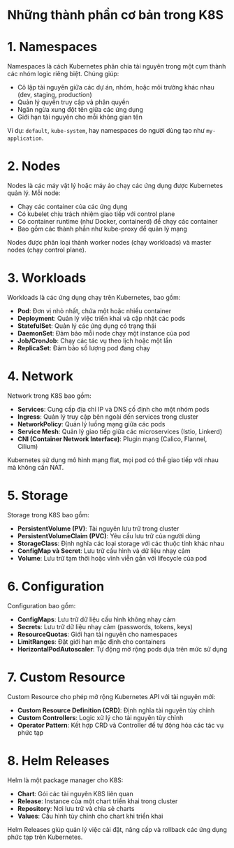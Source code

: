 # Những thành phần cơ bản trong K8S

# 1. Namespaces

Namespaces là cách Kubernetes phân chia tài nguyên trong một cụm thành các nhóm logic riêng biệt. Chúng giúp:

- Cô lập tài nguyên giữa các dự án, nhóm, hoặc môi trường khác nhau (dev, staging, production)
- Quản lý quyền truy cập và phân quyền
- Ngăn ngừa xung đột tên giữa các ứng dụng
- Giới hạn tài nguyên cho mỗi không gian tên

Ví dụ: `default`, `kube-system`, hay namespaces do người dùng tạo như `my-application`.

# 2. Nodes

Nodes là các máy vật lý hoặc máy ảo chạy các ứng dụng được Kubernetes quản lý. Mỗi node:

- Chạy các container của các ứng dụng
- Có kubelet chịu trách nhiệm giao tiếp với control plane
- Có container runtime (như Docker, containerd) để chạy các container
- Bao gồm các thành phần như kube-proxy để quản lý mạng

Nodes được phân loại thành worker nodes (chạy workloads) và master nodes (chạy control plane).

# 3. Workloads

Workloads là các ứng dụng chạy trên Kubernetes, bao gồm:

- **Pod**: Đơn vị nhỏ nhất, chứa một hoặc nhiều container
- **Deployment**: Quản lý việc triển khai và cập nhật các pods
- **StatefulSet**: Quản lý các ứng dụng có trạng thái
- **DaemonSet**: Đảm bảo mỗi node chạy một instance của pod
- **Job/CronJob**: Chạy các tác vụ theo lịch hoặc một lần
- **ReplicaSet**: Đảm bảo số lượng pod đang chạy

# 4. Network

Network trong K8S bao gồm:

- **Services**: Cung cấp địa chỉ IP và DNS cố định cho một nhóm pods
- **Ingress**: Quản lý truy cập bên ngoài đến services trong cluster
- **NetworkPolicy**: Quản lý luồng mạng giữa các pods
- **Service Mesh**: Quản lý giao tiếp giữa các microservices (Istio, Linkerd)
- **CNI (Container Network Interface)**: Plugin mạng (Calico, Flannel, Cilium)

Kubernetes sử dụng mô hình mạng flat, mọi pod có thể giao tiếp với nhau mà không cần NAT.

# 5. Storage

Storage trong K8S bao gồm:

- **PersistentVolume (PV)**: Tài nguyên lưu trữ trong cluster
- **PersistentVolumeClaim (PVC)**: Yêu cầu lưu trữ của người dùng
- **StorageClass**: Định nghĩa các loại storage với các thuộc tính khác nhau
- **ConfigMap và Secret**: Lưu trữ cấu hình và dữ liệu nhạy cảm
- **Volume**: Lưu trữ tạm thời hoặc vĩnh viễn gắn với lifecycle của pod

# 6. Configuration

Configuration bao gồm:

- **ConfigMaps**: Lưu trữ dữ liệu cấu hình không nhạy cảm
- **Secrets**: Lưu trữ dữ liệu nhạy cảm (passwords, tokens, keys)
- **ResourceQuotas**: Giới hạn tài nguyên cho namespaces
- **LimitRanges**: Đặt giới hạn mặc định cho containers
- **HorizontalPodAutoscaler**: Tự động mở rộng pods dựa trên mức sử dụng

# 7. Custom Resource

Custom Resource cho phép mở rộng Kubernetes API với tài nguyên mới:

- **Custom Resource Definition (CRD)**: Định nghĩa tài nguyên tùy chỉnh
- **Custom Controllers**: Logic xử lý cho tài nguyên tùy chỉnh
- **Operator Pattern**: Kết hợp CRD và Controller để tự động hóa các tác vụ phức tạp

# 8. Helm Releases

Helm là một package manager cho K8S:

- **Chart**: Gói các tài nguyên K8S liên quan
- **Release**: Instance của một chart triển khai trong cluster
- **Repository**: Nơi lưu trữ và chia sẻ charts
- **Values**: Cấu hình tùy chỉnh cho chart khi triển khai

Helm Releases giúp quản lý việc cài đặt, nâng cấp và rollback các ứng dụng phức tạp trên Kubernetes.